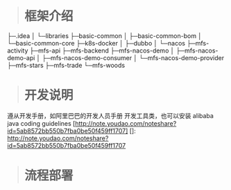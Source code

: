 ># 框架介绍

├─.idea
│  └─libraries
├─basic-common
│  ├─basic-common-bom
│  └─basic-common-core
├─k8s-docker
│  ├─dubbo
│  └─nacos
├─mfs-activity
├─mfs-api
├─mfs-backend
├─mfs-nacos-demo
│  ├─mfs-nacos-demo-api
│  ├─mfs-nacos-demo-consumer
│  └─mfs-nacos-demo-provider
├─mfs-stars
├─mfs-trade
└─mfs-woods

># 开发说明
遵从开发手册，如阿里巴巴的开发人员手册
开发工具类，也可以安装 alibaba java coding guidelines
[http://note.youdao.com/noteshare?id=5ab8572bb550b7fba0be50f459ff1707]
[]: http://note.youdao.com/noteshare?id=5ab8572bb550b7fba0be50f459ff1707
># 流程部署

